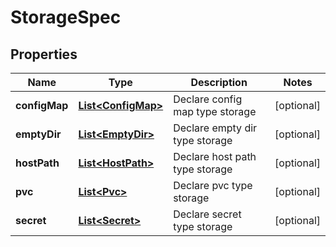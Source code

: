 

# StorageSpec


## Properties

| Name | Type | Description | Notes |
|------------ | ------------- | ------------- | -------------|
|**configMap** | [**List&lt;ConfigMap&gt;**](ConfigMap.md) | Declare config map type storage |  [optional] |
|**emptyDir** | [**List&lt;EmptyDir&gt;**](EmptyDir.md) | Declare empty dir type storage |  [optional] |
|**hostPath** | [**List&lt;HostPath&gt;**](HostPath.md) | Declare host path type storage |  [optional] |
|**pvc** | [**List&lt;Pvc&gt;**](Pvc.md) | Declare pvc type storage |  [optional] |
|**secret** | [**List&lt;Secret&gt;**](Secret.md) | Declare secret type storage |  [optional] |



